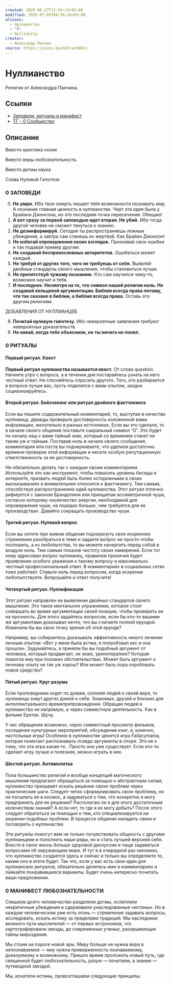 ```yaml
---
created: 2025-06-27T11:54:23+03:00
modified: 2025-07-03T04:56:26+03:00
aliases:
  - Нуллианство
  - "0"
  - Nullianity
creator:
  - Александр Панчин
source: https://youtu.be/mCErecXWGCc
---
```


# Нуллианство

Религия от Александра Панчина.

## Ссылки

 - [Заповеди, ритуалы и манифест](https://docs.google.com/document/d/e/2PACX-1vTtCEXYL-ih8CoOEteyMJfozusBFG4Fmakrrzpu2Jq_7DXfzgAOkuCLSz7dQbXbFGhEuPIZWmd2VDc4/pub)
 - [ТГ - 0 Сообщество](https://t.me/NullianityNull)

## Описание

Вместо крестика нолик

Вместо веры любознательность

Вместо догмы наука

Слава Нулевой Гипотезе


### 0 ЗАПОВЕДИ

0. **Не умри.** Ибо твоя смерть лишает тебя возможности познавать мир. А познание главная ценность в нуллианстве. Черт эта идея была у Брайана Джонсона, но это последняя точка пересечения. Обещаю!
1. **А вот сразу за первой заповедью идет вторая. Не убий.** Ибо тогда другой человек не сможет тянуться к знанию.
2. **Не дезинформируй.** Сегодня ты распространяешь ложные убеждения, а завтра сам станешь их жертвой. Как Брайан Джонсон!
3. **Не избегай опровержения своих взглядов.** Признавай свои ошибки и так подавай пример другим.
4. **Не создавай беспрекословных авторитетов.** Ошибаться может каждый.
5. **Не требуй от других того, чего не требуешь от себя.** Выявляй двойные стандарты своего мышления, чтобы становиться лучше.
6. **Не препятствуй чужому познанию.** Кто сам научился чему-то, возможно научит и тебя.
7. **И последнее. Несмотря на то, что символ нашей религии ноль. Не создавай кольцевой аргументации. Библия всегда права потому, что так сказано в библии, а библия всегда права.** Оставь это другим религиям.

ДОБАВЛЕНИЯ ОТ НУЛЛИАНЦЕВ

8. **Почитай нулевую гипотезу.** Ибо невероятные заявления требуют невероятных доказательств.
9. **Не кивай, когда тебе объяснили, но ты ничего не понял.**


### 0 РИТУАЛЫ

#### Первый ритуал. Квест

**Первый ритуал нуллианства называется квест.** От слова _question_. Начните утро с вопроса, а в течении дня постарайтесь узнать на него честный ответ. Не стесняйтесь спросить другого. Того, кто разбирается в вопросе лучше вас, пусть поделится с вами опытом, заодно социализируйтесь.


#### Второй ритуал. Бейзчекинг или ритуал двойного фактчекинга

Если вы пишите содержательный комментарий, то, выступая в качестве нуллианца, дважды проверьте достоверность изложенной вами информации, желательно в разных источниках. Если вы это сделали, то в начале своего общения поставьте сакральный символ “0”. Это будет по началу наш с вами тайный знак, который со временем станет не таким уж и тайным. Поставив ноль в начале своего сообщения, комментария или поста вы подчеркиваете, что уделили достаточно времени проверке этой информации и несете особую репутационную ответственность за ее достоверность.

Не обязательно делать так с каждым своим комментарием. Используйте это как инструмент, чтобы повысить уровень беседы в интернете, призвать людей быть более осторожными в своих высказываниях и внимательнее относится к фактчекингу. Тем самым, способствуя распространению идей нуллианства. Этот ритуал отлично рифмуется с законом Брандолини или принципом ассиметричной чуши, согласно которому «количество энергии, необходимой для опровержения чуши, на порядок больше, чем требуется для ее производства». Давайте сокращать производство чуши.


#### Третий ритуал. Нулевой вопрос

Если вы хотите при живом общении подчеркнуть свое искреннее стремление разобраться в теме и задаете вопрос не просто чтобы поспорить, а из любопытства, то вы можете начертить перед собой в воздухе ноль. Тем самым показов чистоту своих намерений. Если тот кому адресован вопрос нуллианец, правилом приличия будет проявление особого уважения к такому вопросу и максимально честный профессиональный ответ. В комментариях в социальных сетях тоже работает. Ставьте ноль перед вопросом, когда искренне любопытствуете. Вопрошайте и ответ получите!


#### Четвертый ритуал. Нуллификация

Этот ритуал направлен на выявление двойных стандартов своего мышления. Это такое ментальное упражнение, которое стоит совершать во время аргументации своей позиции, чтобы проверить ее на прочность. Для этого задайтесь вопросом, если бы кто-то вашими же аргументами доказывал нечто, что вы считаете полной ерундой. Изменили бы вы свою точку зрения об этой ерунде?

Например, вы собираетесь доказывать эффективность некого лечения личным опытом: «Вот у меня была астма, я попробовал икс и она прошла». Задумайтесь, а приняли бы вы подобный аргумент от человека, который продвигает, не знаю, уринотерапию? Которая помогла ему при похожих обстоятельствах. Может быть аргумент к личному опыту не так уж хорош? Или может быть пора опробовать новое средство?


#### Пятый ритуал. Круг разума

Если проповедники ходят по домам, склоняя людей к своей вере, то нуллианцы зовут других домой к себе. Знакомых, друзей и близких для интеллектуального времяпрепровождения. Обращая людей в нуллианство не напрямую, а через совместную деятельность. Как в фильме Еретик. Шучу.

У нас обращение возможно, через совместный просмотр фильмов, посещение культурных мероприятий, обсуждение книг, и, конечно, настольные игры! Особенно в нуллианстве ценится игра Fallacymania, которая помогает распознавать псевдо аргументы в споре. Это не к тому, что эта игра какая-то 
. Просто она уже существует. Если кто-то сделает игру лучше и полезнее, можно играть в нее.


#### Шестой ритуал. Антимолитва

Пока большинство религий и вообще концепций магического мышления предлагают обращаться за помощью к абстрактным силам, нуллианство призывает искать решение своих проблем через практические шаги. Следует четко сформулировать свою проблему, но не посылать ее в космос, а задуматься о том, что конкретно я могу предпринять для ее решения? Располагаю ли я для этого достаточным количеством знаний? А если нет, то где я их могу добыть? После этого следует обратиться за помощью к тем, кто специализируется на решении подобных проблем. В процессе общения наладить связи и поговорить о нуллинастве.

Эти ритуалы помогут вам не только почувствовать общность с другими нуллианцами и пополнить наши ряды, но и стать лучшей версией себя. Внести в свою жизнь больше здоровой дискуссии и чаще задаваться вопросами об окружающем мире. И тут я в очередной раз напомню, что нуллианство создается здесь и сейчас и только вы определяете то, каким оно в итоге будет. Так что, если у вас есть свои идеи для нуллианских ритуалов, обязательно делитесь ими в комментариях и лайкайте понравившиеся варианты. Будет очень интересно почитать ваши предложения.


### 0 МАНИФЕСТ ЛЮБОЗНАТЕЛЬНОСТИ

Слишком долго человечество разделяли догмы, ослепляли некритичные убеждения и сдерживали унаследованные «истины». Но в каждом человеческом уме есть огонь — стремление задавать вопросы, исследовать, искать истину за пределами традиций. Мы наследники великого пути мыслителей — от первых астрономов, что картографировали звезды, до современных ученых, раскрывающих тайны мироздания.

Мы стоим на пороге новой эры. Миру больше не нужна вера в непознаваемое — ему нужна приверженность познаваемому, доказуемому и возможному. Пришло время проложить новый путь, где священной будет любознательность, разум — почитаем, а знание — путеводной звездой.

Мы, искатели истины, провозглашаем следующие принципы: